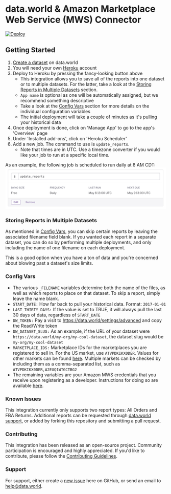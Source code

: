 # data.world & Amazon Marketplace Web Service (MWS) Connector

[![Deploy](https://www.herokucdn.com/deploy/button.svg)](https://heroku.com/deploy?template=https://github.com/datadotworld/dw-mws-connector)

## Getting Started

1. [Create a dataset](https://data.world/create-a-dataset) on data.world
2. You will need your own [Heroku](https://www.heroku.com) account
3. Deploy to Heroku by pressing the fancy-looking button above
    * This integration allows you to save all of the reports into one dataset or to multiple datasets. For the latter,
  take a look at the [Storing Reports in Multiple Datasets](#storing-reports-in-multiple-datasets) section.
    * `App name` is optional as one will be automatically assigned, but we recommend something descriptive
    * Take a look at the [Config Vars](#config-vars) section for more details on the individual configuration variables
    * The initial deployment will take a couple of minutes as it's pulling your historical data
4. Once deployment is done, click on 'Manage App' to go to the app's 'Overview' page
5. Under 'Installed add-ons', click on 'Heroku Scheduler'
6. Add a new job. The command to use is `update_reports`.
    * Note that times are in UTC. Use a timezone converter if you would like your job to run at a specific local time.

As an example, the following job is scheduled to run daily at 8 AM CDT:
![Daily Job](assets/scheduler-daily-job.png)

### Storing Reports in Multiple Datasets

As mentioned in [Config Vars](#config-vars), you can skip certain reports by leaving the associated filename field
blank. If you wanted each report in a separate dataset, you can do so by performing multiple deployments, and
only including the name of one filename on each deployment.

This is a good option when you have a ton of data and you're concerned about blowing past a dataset's size limits.

### Config Vars

 * The various `_FILENAME` variables determine both the name of the files, as well as which reports to place on that
 dataset. To skip a report, simply leave the name blank.
 * `START_DATE:` How far back to pull your historical data. Format: `2017-01-01`
 * `LAST_THIRTY_DAYS:` If the value is set to TRUE, it will always pull the last 30 days of data,
 regardless of `START_DATE`
 * `DW_TOKEN:` Pay a visit to https://data.world/settings/advanced and copy the Read/Write token
 * `DW_DATASET_SLUG:` As an example, if the URL of your dataset were `https://data.world/my-org/my-cool-dataset`,
 the dataset slug would be `my-org/my-cool-dataset`
 * `MARKETPLACE_IDS:` Marketplace IDs for the marketplaces you are registered to sell in. For the US market, use
 `ATVPDKIKX0DER`. Values for other markets can be found
 [here](http://docs.developer.amazonservices.com/en_US/dev_guide/DG_Endpoints.html). Multiple markets can be checked
 by including them as a comma-separated list, such as `ATVPDKIKX0DER,A2EUQ1WTGCTBG2`
 * The remaining variables are your Amazon MWS credentials that you receive upon registering as a developer.
 Instructions for doing so are available [here](http://docs.developer.amazonservices.com/en_US/dev_guide/DG_Registering.html).

### Known Issues

This integration currently only supports two report types: All Orders and FBA Returns. Additional reports can be
requested through [data.world support](#support), or added by forking this repository and submitting a pull request.

### Contributing

This integration has been released as an open-source project. Community participation is encouraged and highly
appreciated. If you'd like to contribute, please follow the [Contributing Guidelines](CONTRIBUTING.md).

### Support

For support, either create a [new issue](https://github.com/datadotworld/dw-mws-connector/issues) here on
GitHub, or send an email to help@data.world.
